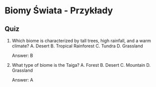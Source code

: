  # Biomy Świata - Przykłady

## Quiz

1. Which biome is characterized by tall trees, high rainfall, and a warm climate?
   A. Desert
   B. Tropical Rainforest
   C. Tundra
   D. Grassland

   Answer: B

2. What type of biome is the Taiga?
   A. Forest
   B. Desert
   C. Mountain
   D. Grassland

   Answer: A

